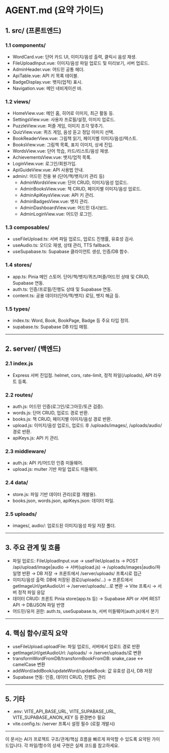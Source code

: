 # AGENT.md (요약 가이드)

## 1. src/ (프론트엔드)

### 1.1 components/
- WordCard.vue: 단어 카드 UI, 이미지/음성 출력, 클릭시 음성 재생.
- FileUploadInput.vue: 이미지/음성 파일 업로드 및 미리보기, 서버 업로드.
- AdminHeader.vue: 어드민 공통 헤더.
- ApiTable.vue: API 키 목록 테이블.
- BadgeDisplay.vue: 뱃지(업적) 표시.
- Navigation.vue: 메인 네비게이션 바.

### 1.2 views/
- HomeView.vue: 메인 홈, 히어로 이미지, 최근 활동 등.
- SettingsView.vue: 사용자 프로필/설정, 이미지 업로드.
- PuzzleView.vue: 퍼즐 게임, 이미지 조각 맞추기.
- QuizView.vue: 퀴즈 게임, 음성 듣고 정답 이미지 선택.
- BookReaderView.vue: 그림책 읽기, 페이지별 이미지/음성/텍스트.
- BooksView.vue: 그림책 목록, 표지 이미지, 상세 진입.
- WordsView.vue: 단어 학습, 카드/리스트/음성 재생.
- AchievementsView.vue: 뱃지/업적 목록.
- LoginView.vue: 로그인/회원가입.
- ApiGuideView.vue: API 사용법 안내.
- admin/: 어드민 전용 뷰 (단어/책/뱃지/키 관리 등)
  - AdminWordsView.vue: 단어 CRUD, 이미지/음성 업로드.
  - AdminBooksView.vue: 책 CRUD, 페이지별 이미지/음성 업로드.
  - AdminApiKeysView.vue: API 키 관리.
  - AdminBadgesView.vue: 뱃지 관리.
  - AdminDashboardView.vue: 어드민 대시보드.
  - AdminLoginView.vue: 어드민 로그인.

### 1.3 composables/
- useFileUpload.ts: 서버 파일 업로드, 업로드 진행률, 유효성 검사.
- useAudio.ts: 오디오 재생, 상태 관리, TTS fallback.
- useSupabase.ts: Supabase 클라이언트 생성, 인증/DB 함수.

### 1.4 stores/
- app.ts: Pinia 메인 스토어. 단어/책/뱃지/퀴즈/퍼즐/어드민 상태 및 CRUD, Supabase 연동.
- auth.ts: 인증/프로필/진행도 상태 및 Supabase 연동.
- content.ts: 공용 데이터(단어/책/뱃지) 로딩, 뱃지 해금 등.

### 1.5 types/
- index.ts: Word, Book, BookPage, Badge 등 주요 타입 정의.
- supabase.ts: Supabase DB 타입 매핑.

---

## 2. server/ (백엔드)

### 2.1 index.js
- Express 서버 진입점. helmet, cors, rate-limit, 정적 파일(/uploads), API 라우트 등록.

### 2.2 routes/
- auth.js: 어드민 인증(로그인/로그아웃/토큰 검증).
- words.js: 단어 CRUD, 업로드 경로 반환.
- books.js: 책 CRUD, 페이지별 이미지/음성 경로 반환.
- upload.js: 이미지/음성 업로드, 업로드 후 /uploads/images/, /uploads/audio/ 경로 반환.
- apiKeys.js: API 키 관리.

### 2.3 middleware/
- auth.js: API 키/어드민 인증 미들웨어.
- upload.js: multer 기반 파일 업로드 미들웨어.

### 2.4 data/
- store.js: 파일 기반 데이터 관리(로컬 개발용).
- books.json, words.json, apiKeys.json: 데이터 파일.

### 2.5 uploads/
- images/, audio/: 업로드된 이미지/음성 파일 저장 폴더.

---

## 3. 주요 관계 및 흐름

- 파일 업로드:  FileUploadInput.vue → useFileUpload.ts → POST /api/upload/image|audio → 서버(upload.js) → /uploads/images|audio/파일명 반환 → DB 저장 → 프론트에서 /server/uploads/ 프록시로 접근
- 이미지/음성 출력:  DB에 저장된 경로(/uploads/...) → 프론트에서 getImageUrl/getAudioUrl → /server/uploads/...로 변환 → Vite 프록시 → 서버 정적 파일 응답
- 데이터 CRUD:  프론트 Pinia store(app.ts 등) → Supabase API or 서버 REST API → DB/JSON 파일 반영
- 어드민/유저 권한:  auth.ts, useSupabase.ts, 서버 미들웨어(auth.js)에서 분기

---

## 4. 핵심 함수/로직 요약

- useFileUpload.uploadFile: 파일 업로드, 서버에서 업로드 경로 반환
- getImageUrl/getAudioUrl: /uploads/ → /server/uploads/로 변환
- transformWordFromDB/transformBookFromDB: snake_case ↔ camelCase 변환
- addWord/addBook/updateWord/updateBook: 값 유효성 검사, DB 저장
- Supabase 연동: 인증, 데이터 CRUD, 진행도 관리

---

## 5. 기타

- .env: VITE_API_BASE_URL, VITE_SUPABASE_URL, VITE_SUPABASE_ANON_KEY 등 환경변수 필요
- vite.config.ts: /server 프록시 설정 필수 (로컬 개발시)

---

이 문서는 AI가 프로젝트 구조/관계/핵심 흐름을 빠르게 파악할 수 있도록 요약된 가이드입니다. 각 파일/함수의 상세 구현은 실제 코드를 참고하세요. 